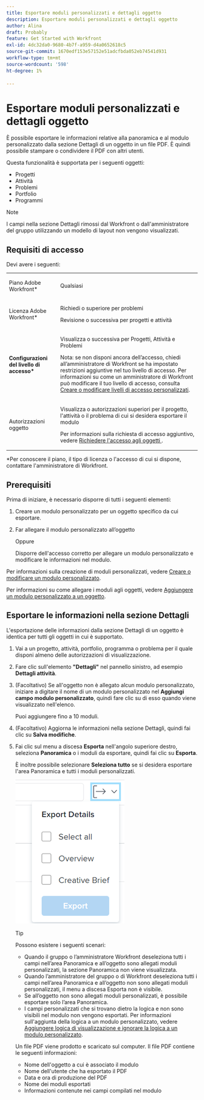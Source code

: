 ```yaml
---
title: Esportare moduli personalizzati e dettagli oggetto
description: Esportare moduli personalizzati e dettagli oggetto
author: Alina
draft: Probably
feature: Get Started with Workfront
exl-id: 4dc32da0-9680-4b7f-a959-d4a0652618c5
source-git-commit: 1670edf153e57152e51adcfbda052eb74541d931
workflow-type: tm+mt
source-wordcount: '598'
ht-degree: 1%

---
```


# Esportare moduli personalizzati e dettagli oggetto

È possibile esportare le informazioni relative alla panoramica e al modulo personalizzato dalla sezione Dettagli di un oggetto in un file PDF. È quindi possibile stampare o condividere il PDF con altri utenti.

Questa funzionalità è supportata per i seguenti oggetti:

* Progetti
* Attività
* Problemi
* Portfolio
* Programmi

<!--
* Billing records</p> <p>After you open a billing record on a project, you can use the Details area to attach a custom form to the record and fill it out. You can also export billing record information from the Details area.</p> </li>
  -->

>[!NOTE]
>
>I campi nella sezione Dettagli rimossi dal Workfront o dall&#39;amministratore del gruppo utilizzando un modello di layout non vengono visualizzati.

## Requisiti di accesso

Devi avere i seguenti:

<table style="table-layout:auto"> 
 <col> 
 <col> 
 <tbody> 
  <tr> 
   <td role="rowheader"> <p>Piano Adobe Workfront*</p> </td> 
   <td>Qualsiasi</td> 
  </tr> 
  <tr> 
   <td role="rowheader"> <p>Licenza Adobe Workfront*</p> </td> 
   <td> <p>Richiedi o superiore per problemi</p> <p>Revisione o successiva per progetti e attività</p> </td> 
  </tr> 
  <tr data-mc-conditions=""> 
   <td role="rowheader"><strong>Configurazioni del livello di accesso*</strong> </td> 
   <td> <p>Visualizza o successiva per Progetti, Attività e Problemi</p> <p>Nota: se non disponi ancora dell’accesso, chiedi all’amministratore di Workfront se ha impostato restrizioni aggiuntive nel tuo livello di accesso. Per informazioni su come un amministratore di Workfront può modificare il tuo livello di accesso, consulta <a href="../../administration-and-setup/add-users/configure-and-grant-access/create-modify-access-levels.md" class="MCXref xref">Creare o modificare livelli di accesso personalizzati</a>.</p> </td> 
  </tr> 
  <tr data-mc-conditions=""> 
   <td role="rowheader"> <p>Autorizzazioni oggetto</p> </td> 
   <td> <p>Visualizza o autorizzazioni superiori per il progetto, l'attività o il problema di cui si desidera esportare il modulo</p> <p>Per informazioni sulla richiesta di accesso aggiuntivo, vedere <a href="../../workfront-basics/grant-and-request-access-to-objects/request-access.md" class="MCXref xref">Richiedere l'accesso agli oggetti </a>.</p> </td> 
  </tr> 
 </tbody> 
</table>

&#42;Per conoscere il piano, il tipo di licenza o l&#39;accesso di cui si dispone, contattare l&#39;amministratore di Workfront.

## Prerequisiti

Prima di iniziare, è necessario disporre di tutti i seguenti elementi:

1. Creare un modulo personalizzato per un oggetto specifico da cui esportare.
1. Far allegare il modulo personalizzato all’oggetto

   Oppure

   Disporre dell&#39;accesso corretto per allegare un modulo personalizzato e modificare le informazioni nel modulo.

Per informazioni sulla creazione di moduli personalizzati, vedere [Creare o modificare un modulo personalizzato](../../administration-and-setup/customize-workfront/create-manage-custom-forms/create-or-edit-a-custom-form.md).

Per informazioni su come allegare i moduli agli oggetti, vedere [Aggiungere un modulo personalizzato a un oggetto](../../workfront-basics/work-with-custom-forms/add-a-custom-form-to-an-object.md).

## Esportare le informazioni nella sezione Dettagli

L&#39;esportazione delle informazioni dalla sezione Dettagli di un oggetto è identica per tutti gli oggetti in cui è supportato.

1. Vai a un progetto, attività, portfolio, programma o problema per il quale disponi almeno delle autorizzazioni di visualizzazione.
1. Fare clic sull&#39;elemento **&quot;Dettagli&quot;** nel pannello sinistro, ad esempio **Dettagli attività**.
1. (Facoltativo) Se all&#39;oggetto non è allegato alcun modulo personalizzato, iniziare a digitare il nome di un modulo personalizzato nel **Aggiungi campo modulo personalizzato**, quindi fare clic su di esso quando viene visualizzato nell&#39;elenco.

   Puoi aggiungere fino a 10 moduli.

1. (Facoltativo) Aggiorna le informazioni nella sezione Dettagli, quindi fai clic su **Salva modifiche**.
1. Fai clic sul menu a discesa **Esporta** nell&#39;angolo superiore destro, seleziona **Panoramica** o i moduli da esportare, quindi fai clic su **Esporta**.

   È inoltre possibile selezionare **Seleziona tutto** se si desidera esportare l&#39;area Panoramica e tutti i moduli personalizzati.

   ![](assets/export-custom-form-button-menu.png)

   >[!TIP]
   >
   >Possono esistere i seguenti scenari:
   >
   >   
   >   
   >   * Quando il gruppo o l’amministratore Workfront deseleziona tutti i campi nell’area Panoramica e all’oggetto sono allegati moduli personalizzati, la sezione Panoramica non viene visualizzata.
   >   * Quando l’amministratore del gruppo o di Workfront deseleziona tutti i campi nell’area Panoramica e all’oggetto non sono allegati moduli personalizzati, il menu a discesa Esporta non è visibile.
   >   * Se all’oggetto non sono allegati moduli personalizzati, è possibile esportare solo l’area Panoramica.
   >   * I campi personalizzati che si trovano dietro la logica e non sono visibili nel modulo non vengono esportati. Per informazioni sull&#39;aggiunta della logica a un modulo personalizzato, vedere [Aggiungere logica di visualizzazione e ignorare la logica a un modulo personalizzato](../../administration-and-setup/customize-workfront/create-manage-custom-forms/display-or-skip-logic-custom-form.md).
   >   
   >

   Un file PDF viene prodotto e scaricato sul computer. Il file PDF contiene le seguenti informazioni:

   * Nome dell&#39;oggetto a cui è associato il modulo
   * Nome dell&#39;utente che ha esportato il PDF
   * Data e ora di produzione del PDF
   * Nome dei moduli esportati
   * Informazioni contenute nei campi compilati nel modulo
